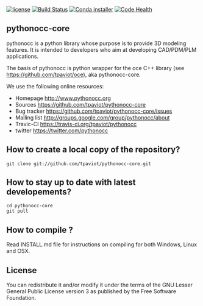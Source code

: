 [![license](https://binstar.org/jf/pythonocc-core/badges/license.svg)](https://github.com/tpaviot/pythonocc-core/blob/master/LICENSE)
[![Build Status](https://travis-ci.org/tpaviot/pythonocc-core.png?branch=master)](https://travis-ci.org/tpaviot/pythonocc-core)
[![Conda installer](https://binstar.org/jf/pythonocc-core/badges/installer/conda.svg)](https://binstar.org/jf/pythonocc-core/)
[![Code Health](https://landscape.io/github/tpaviot/pythonocc-core/master/landscape.png)](https://landscape.io/github/tpaviot/pythonocc-core/master)

pythonocc-core
--------------

pythonocc is a python library whose purpose is to provide 3D modeling
features. It is intended to developers who aim at developing
CAD/PDM/PLM applications.

The basis of pythonocc is python wrapper for the oce C++ library (see
https://github.com/tpaviot/oce), aka pythonocc-core.

We use the following online resources:
  * Homepage
       http://www.pythonocc.org
  * Sources
       https://github.com/tpaviot/pythonocc-core
  * Bug tracker
       https://github.com/tpaviot/pythonocc-core/issues
  * Mailing list
       http://groups.google.com/group/pythonocc/about
  * Travic-CI
       https://travis-ci.org/tpaviot/pythonocc
  * twitter
       https://twitter.com/pythonocc

How to create a local copy of the repository?
---------------------------------------------

    git clone git://github.com/tpaviot/pythonocc-core.git

How to stay up to date with latest developements?
-------------------------------------------------

    cd pythonocc-core
    git pull

How to compile ?
----------------

Read INSTALL.md file for instructions on compiling for both Windows, Linux and
OSX.

License
-------

You can redistribute it and/or modify it under the terms of the GNU Lesser
General Public License version 3 as published by the Free Software Foundation.
